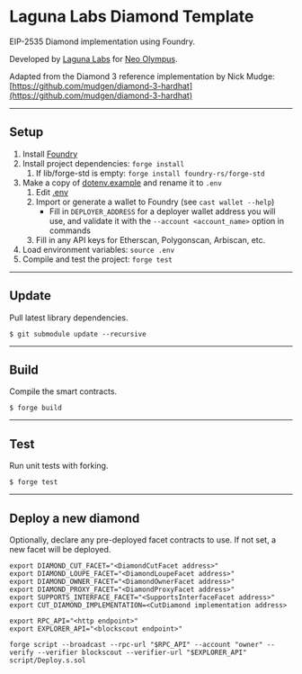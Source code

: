 # Laguna Labs Diamond Template
EIP-2535 Diamond implementation using Foundry.

Developed by [Laguna Labs](https://lagunalabs.co) for [Neo Olympus]().

Adapted from the Diamond 3 reference implementation by Nick Mudge:
[https://github.com/mudgen/diamond-3-hardhat](https://github.com/mudgen/diamond-3-hardhat)

---

## Setup

1. Install [Foundry](https://book.getfoundry.sh/getting-started/installation)
2. Install project dependencies: `forge install`
   1. If lib/forge-std is empty: `forge install foundry-rs/forge-std`
3. Make a copy of [dotenv.example](dotenv.example) and rename it to `.env`
   1. Edit [.env](.env)
   2. Import or generate a wallet to Foundry (see `cast wallet --help`)
      - Fill in `DEPLOYER_ADDRESS` for a deployer wallet address you will use, and validate it with the `--account <account_name>` option in commands
   3. Fill in any API keys for Etherscan, Polygonscan, Arbiscan, etc.
4. Load environment variables: `source .env`
5. Compile and test the project: `forge test`

---

## Update
Pull latest library dependencies.
```
$ git submodule update --recursive
```

---

## Build
Compile the smart contracts.

```shell
$ forge build
```

---

## Test
Run unit tests with forking.
```shell
$ forge test
```

---

## Deploy a new diamond

Optionally, declare any pre-deployed facet contracts to use. If not set, a new facet will be deployed.
```
export DIAMOND_CUT_FACET="<DiamondCutFacet address>"
export DIAMOND_LOUPE_FACET="<DiamondLoupeFacet address>"
export DIAMOND_OWNER_FACET="<DiamondOwnerFacet address>"
export DIAMOND_PROXY_FACET="<DiamondProxyFacet address>"
export SUPPORTS_INTERFACE_FACET="<SupportsInterfaceFacet address>"
export CUT_DIAMOND_IMPLEMENTATION=<CutDiamond implementation address>
```


```
export RPC_API="<http endpoint>"
export EXPLORER_API="<blockscout endpoint>"

forge script --broadcast --rpc-url "$RPC_API" --account "owner" --verify --verifier blockscout --verifier-url "$EXPLORER_API" script/Deploy.s.sol
```

